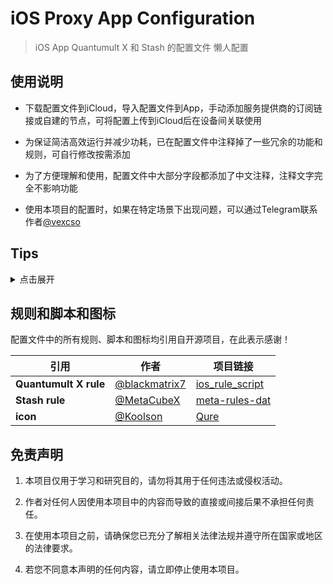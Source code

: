 # iOS Proxy App Configuration

> iOS App Quantumult X 和 Stash 的配置文件 懒人配置

## 使用说明

- 下载配置文件到iCloud，导入配置文件到App，手动添加服务提供商的订阅链接或自建的节点，可将配置上传到iCloud后在设备间关联使用

- 为保证简洁高效运行并减少功耗，已在配置文件中注释掉了一些冗余的功能和规则，可自行修改按需添加

- 为了方便理解和使用，配置文件中大部分字段都添加了中文注释，注释文字完全不影响功能

- 使用本项目的配置时，如果在特定场景下出现问题，可以通过Telegram联系作者[@vexcso](https://t.me/vexcso)

## Tips

<details>
  <summary>点击展开</summary>
  经过长时间的使用体验，感觉 Quantumult X 更加的成熟稳定，尽管App已经很久没有更新了，如果多多支持正版相信还是有更新的可能
  
  Stash 几乎兼容 Clash 的所有语法和规则，Clash 已经删库很长时间了，Stash 可能只是套壳，仍有很多Bug，但是更新积极
  
  不论是Quantumult X 还是 Stash，如果引用了大量脚本和规则，必定会增加系统占用和功耗，实际使用 同样的策略感觉 Stash 耗电更快
  
  很多配置中建议全部使用IPv4，以及禁用UDP连接，但个人实际使用发现很多App现在都支持IPv6，并非都采用HTTP/3协议(禁用会导致一些问题，比如OpenAI)，所以我的配置中默认都开启这些功能
</details>

## 规则和脚本和图标

配置文件中的所有规则、脚本和图标均引用自开源项目，在此表示感谢！

| **引用**              | **作者**                                         | **项目链接**                                                       |
|-----------------------|--------------------------------------------------|--------------------------------------------------------------------|
| **Quantumult X rule** | [@blackmatrix7](https://github.com/blackmatrix7) | [ios_rule_script](https://github.com/blackmatrix7/ios_rule_script) |
| **Stash rule**        | [@MetaCubeX](https://github.com/MetaCubeX)       | [meta-rules-dat](https://github.com/MetaCubeX/meta-rules-dat)      |
| **icon**              | [@Koolson](https://github.com/Koolson)           | [Qure](https://github.com/Koolson/Qure)                            |

## 免责声明

1. 本项目仅用于学习和研究目的，请勿将其用于任何违法或侵权活动。

2. 作者对任何人因使用本项目中的内容而导致的直接或间接后果不承担任何责任。

3. 在使用本项目之前，请确保您已充分了解相关法律法规并遵守所在国家或地区的法律要求。

4. 若您不同意本声明的任何内容，请立即停止使用本项目。
